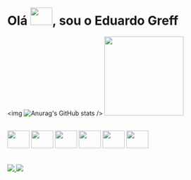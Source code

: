 <h1 align="left">Olá <img  height="40" width="50" src="https://raw.githubusercontent.com/kaueMarques/kaueMarques/master/hi.gif" height="30px">, sou o Eduardo Greff</h1>

<img ![Anurag's GitHub stats](https://github-readme-stats.vercel.app/api?username=Greffx&show_icons=true&theme=dark) />
<img weight="50%" height="180em" src="https://github-readme-stats.vercel.app/api/top-langs/?username=rafaballerini&layout=compact&langs_count=7&theme=dark"/>
<div style="display: inline_block"><br>
  <img height="40" width="50" src="https://cdn.jsdelivr.net/gh/devicons/devicon/icons/java/java-original.svg" />
  <img height="40" width="50" src="https://cdn.jsdelivr.net/gh/devicons/devicon/icons/spring/spring-original.svg" />
  <img height="40" width="50" src="https://cdn.jsdelivr.net/gh/devicons/devicon/icons/git/git-original.svg" />
  <img height="40" width="50" src="https://cdn.jsdelivr.net/gh/devicons/devicon/icons/html5/html5-original.svg" />
  <img height="40" width="50" src="https://cdn.jsdelivr.net/gh/devicons/devicon/icons/css3/css3-original.svg" />
  <img height="40" width="50" src="https://cdn.jsdelivr.net/gh/devicons/devicon/icons/c/c-original.svg" />
</div>
<br><br>
 
<div> 
 <a href = "mailto:eduardogreff0@gmail.com"><img src="https://img.shields.io/badge/Gmail-D14836?style=for-the-badge&logo=gmail&logoColor=white" target="_blank">   </a>
  <a href="https://www.linkedin.com/in/eduardo-greff-837a39176/" target="_blank"><img src="https://img.shields.io/badge/LinkedIn-0077B5?style=for-the-badge&logo=linkedin&logoColor=white" target="_blank"> </a> 
</div>
